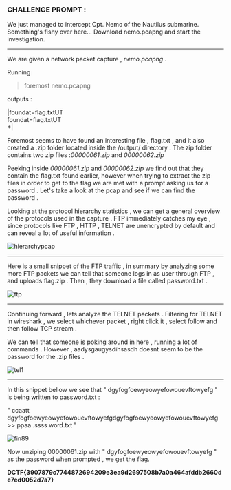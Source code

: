 ### CHALLENGE PROMPT :

We just managed to intercept Cpt. Nemo of the Nautilus submarine. Something's fishy over here...
Download nemo.pcapng and start the investigation.

----------------------------------------------------------------------------------------------------

We are given a network packet capture , *nemo.pcapng* .

Running 
  
  >foremost nemo.pcapng

outputs :

  |foundat=flag.txtUT <br/>
   foundat=flag.txtUT <br/>
 *| <br/>

Foremost seems to have found an interesting file , flag.txt , and it also created a .zip folder located
inside the /output/ directory . The zip folder contains two zip files :*00000061.zip* and *00000062.zip*

Peeking inside *00000061.zip* and *00000062.zip* we find out that they contain the flag.txt found earlier,
however when trying to extract the zip files in order to get to the flag we are met with a prompt asking
us for a password . Let's take a look at the pcap and see if we can find the password .

Looking at the protocol hierarchy statistics , we can get a general overview of the protocols used in the
capture . FTP immediately catches my eye , since protocols like FTP , HTTP , TELNET are unencrypted by
default and can reveal a lot of useful information .

![hierarchypcap](https://user-images.githubusercontent.com/73142671/104407215-c893f980-5569-11eb-87cc-cb40a91cf969.png)

---------------------------------------------------------------------------------------

Here is a small snippet of the FTP traffic , in summary by analyzing some more FTP packets we can tell that 
someone logs in as user through FTP , and uploads flag.zip . Then , they download a file called password.txt . 


![ftp](https://user-images.githubusercontent.com/73142671/104407625-b8c8e500-556a-11eb-8e70-bfef98c13dee.png)

---------------------------------------------------------------------------------------

Continuing forward , lets analyze the TELNET packets . Filtering for TELNET in wireshark , we select whichever
packet , right click it , select follow and then follow TCP stream .

We can tell that someone is poking around in here , running a lot of commands . However , aadysgaugysdihsasdh
doesnt seem to be the password for the .zip files .

![tel1](https://user-images.githubusercontent.com/73142671/104408224-448f4100-556c-11eb-8973-6abd53b0a606.png)

----------------------------------------------------------------------------------------

In this snippet bellow we see that " dgyfogfoewyeowyefowouevftowyefg " is being written to password.txt :

 " ccaatt  dgyfogfoewyeowyefowouevftowyefgdgyfogfoewyeowyefowouevftowyefg  >>  ppaa 
    .ssss	word.txt "
    
![fin89](https://user-images.githubusercontent.com/73142671/104408538-deef8480-556c-11eb-8dd1-4952c8375928.png)


Now unziping 00000061.zip with " dgyfogfoewyeowyefowouevftowyefg " as the password when prompted , we get the flag.

**DCTF{3907879c7744872694209e3ea9d2697508b7a0a464afddb2660de7ed0052d7a7}**


